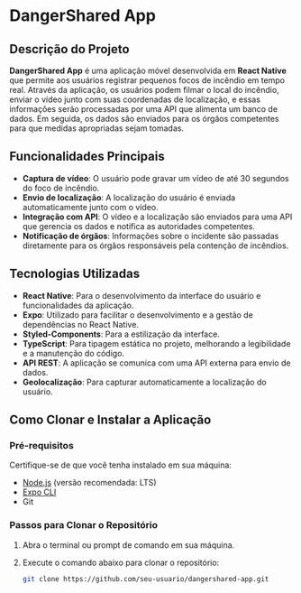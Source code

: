 # DangerShared App

## Descrição do Projeto
**DangerShared App** é uma aplicação móvel desenvolvida em **React Native** que permite aos usuários registrar pequenos focos de incêndio em tempo real. Através da aplicação, os usuários podem filmar o local do incêndio, enviar o vídeo junto com suas coordenadas de localização, e essas informações serão processadas por uma API que alimenta um banco de dados. Em seguida, os dados são enviados para os órgãos competentes para que medidas apropriadas sejam tomadas.

## Funcionalidades Principais
- **Captura de vídeo**: O usuário pode gravar um vídeo de até 30 segundos do foco de incêndio.
- **Envio de localização**: A localização do usuário é enviada automaticamente junto com o vídeo.
- **Integração com API**: O vídeo e a localização são enviados para uma API que gerencia os dados e notifica as autoridades competentes.
- **Notificação de órgãos**: Informações sobre o incidente são passadas diretamente para os órgãos responsáveis pela contenção de incêndios.

## Tecnologias Utilizadas
- **React Native**: Para o desenvolvimento da interface do usuário e funcionalidades da aplicação.
- **Expo**: Utilizado para facilitar o desenvolvimento e a gestão de dependências no React Native.
- **Styled-Components**: Para a estilização da interface.
- **TypeScript**: Para tipagem estática no projeto, melhorando a legibilidade e a manutenção do código.
- **API REST**: A aplicação se comunica com uma API externa para envio de dados.
- **Geolocalização**: Para capturar automaticamente a localização do usuário.

## Como Clonar e Instalar a Aplicação

### Pré-requisitos
Certifique-se de que você tenha instalado em sua máquina:
- [Node.js](https://nodejs.org) (versão recomendada: LTS)
- [Expo CLI](https://docs.expo.dev/get-started/installation/)
- Git

### Passos para Clonar o Repositório

1. Abra o terminal ou prompt de comando em sua máquina.

2. Execute o comando abaixo para clonar o repositório:

   ```bash
   git clone https://github.com/seu-usuario/dangershared-app.git
